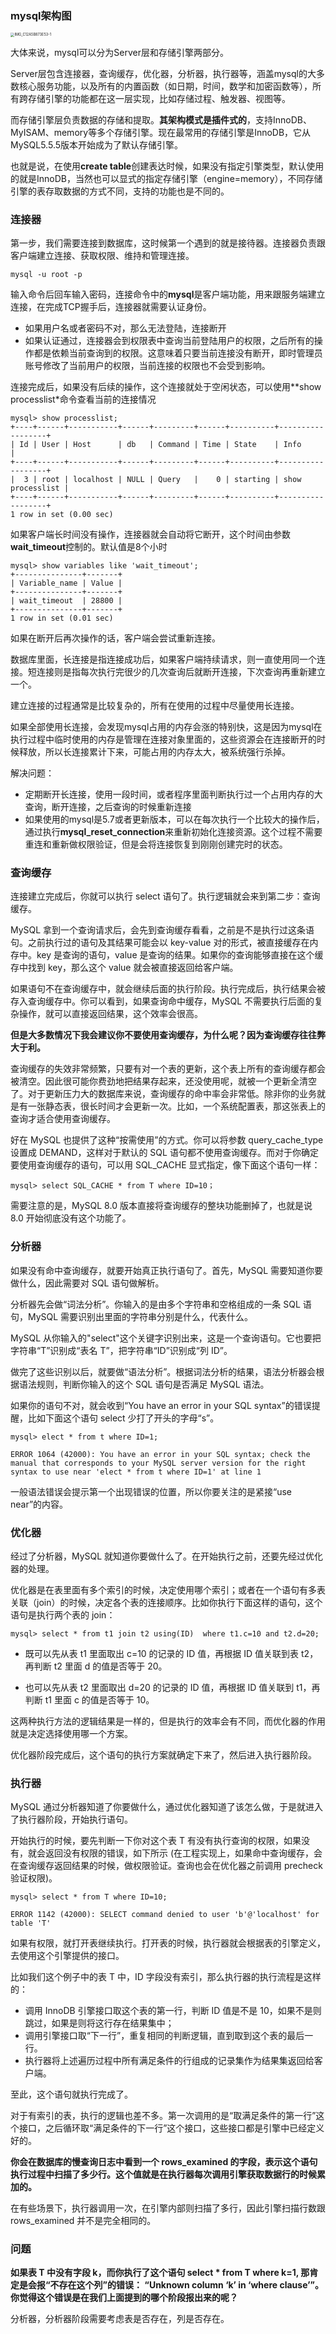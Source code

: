 ### mysql架构图

<img src="https://gitee.com/gluten/images/raw/master/images/202111030709739.jpeg" alt="IMG_C12A5B873E53-1" style="zoom:40%;" />

大体来说，mysql可以分为Server层和存储引擎两部分。

Server层包含连接器，查询缓存，优化器，分析器，执行器等，涵盖mysql的大多数核心服务功能，以及所有的内置函数（如日期，时间，数学和加密函数等），所有跨存储引擎的功能都在这一层实现，比如存储过程、触发器、视图等。

而存储引擎层负责数据的存储和提取。**其架构模式是插件式的**，支持InnoDB、MyISAM、memory等多个存储引擎。现在最常用的存储引擎是InnoDB，它从MySQL5.5.5版本开始成为了默认存储引擎。

也就是说，在使用**create table**创建表达时候，如果没有指定引擎类型，默认使用的就是InnoDB，当然也可以显式的指定存储引擎（engine=memory），不同存储引擎的表存取数据的方式不同，支持的功能也是不同的。

### 连接器

第一步，我们需要连接到数据库，这时候第一个遇到的就是接待器。连接器负责跟客户端建立连接、获取权限、维持和管理连接。

```
mysql -u root -p
```

输入命令后回车输入密码，连接命令中的**mysql**是客户端功能，用来跟服务端建立连接，在完成TCP握手后，连接器就需要认证身份。

- 如果用户名或者密码不对，那么无法登陆，连接断开
- 如果认证通过，连接器会到权限表中查询当前登陆用户的权限，之后所有的操作都是依赖当前查询到的权限。这意味着只要当前连接没有断开，即时管理员账号修改了当前用户的权限，当前连接的权限也不会受到影响。

连接完成后，如果没有后续的操作，这个连接就处于空闲状态，可以使用**show processlist*命令查看当前的连接情况

```shell
mysql> show processlist;
+----+------+-----------+------+---------+------+----------+------------------+
| Id | User | Host      | db   | Command | Time | State    | Info             |
+----+------+-----------+------+---------+------+----------+------------------+
|  3 | root | localhost | NULL | Query   |    0 | starting | show processlist |
+----+------+-----------+------+---------+------+----------+------------------+
1 row in set (0.00 sec)
```

如果客户端长时间没有操作，连接器就会自动将它断开，这个时间由参数**wait_timeout**控制的。默认值是8个小时

```shell
mysql> show variables like 'wait_timeout';
+---------------+-------+
| Variable_name | Value |
+---------------+-------+
| wait_timeout  | 28800 |
+---------------+-------+
1 row in set (0.01 sec)
```

如果在断开后再次操作的话，客户端会尝试重新连接。

数据库里面，长连接是指连接成功后，如果客户端持续请求，则一直使用同一个连接。短连接则是指每次执行完很少的几次查询后就断开连接，下次查询再重新建立一个。

建立连接的过程通常是比较复杂的，所有在使用的过程中尽量使用长连接。

如果全部使用长连接，会发现mysql占用的内存会涨的特别快，这是因为mysql在执行过程中临时使用的内存是管理在连接对象里面的，这些资源会在连接断开的时候释放，所以长连接累计下来，可能占用的内存太大，被系统强行杀掉。

解决问题：

- 定期断开长连接，使用一段时间，或者程序里面判断执行过一个占用内存的大查询，断开连接，之后查询的时候重新连接
- 如果使用的mysql是5.7或者更新版本，可以在每次执行一个比较大的操作后，通过执行**mysql_reset_connection**来重新初始化连接资源。这个过程不需要重连和重新做权限验证，但是会将连接恢复到刚刚创建完时的状态。

### 查询缓存

连接建立完成后，你就可以执行 select 语句了。执行逻辑就会来到第二步：查询缓存。

MySQL 拿到一个查询请求后，会先到查询缓存看看，之前是不是执行过这条语句。之前执行过的语句及其结果可能会以 key-value 对的形式，被直接缓存在内存中。key 是查询的语句，value
是查询的结果。如果你的查询能够直接在这个缓存中找到 key，那么这个 value 就会被直接返回给客户端。

如果语句不在查询缓存中，就会继续后面的执行阶段。执行完成后，执行结果会被存入查询缓存中。你可以看到，如果查询命中缓存，MySQL 不需要执行后面的复杂操作，就可以直接返回结果，这个效率会很高。

**但是大多数情况下我会建议你不要使用查询缓存，为什么呢？因为查询缓存往往弊大于利。**

查询缓存的失效非常频繁，只要有对一个表的更新，这个表上所有的查询缓存都会被清空。因此很可能你费劲地把结果存起来，还没使用呢，就被一个更新全清空了。对于更新压力大的数据库来说，查询缓存的命中率会非常低。除非你的业务就是有一张静态表，很长时间才会更新一次。比如，一个系统配置表，那这张表上的查询才适合使用查询缓存。

好在 MySQL 也提供了这种“按需使用”的方式。你可以将参数 query_cache_type 设置成 DEMAND，这样对于默认的 SQL 语句都不使用查询缓存。而对于你确定要使用查询缓存的语句，可以用 SQL_CACHE
显式指定，像下面这个语句一样：

```
mysql> select SQL_CACHE * from T where ID=10；
```

需要注意的是，MySQL 8.0 版本直接将查询缓存的整块功能删掉了，也就是说 8.0 开始彻底没有这个功能了。

### 分析器

如果没有命中查询缓存，就要开始真正执行语句了。首先，MySQL 需要知道你要做什么，因此需要对 SQL 语句做解析。

分析器先会做“词法分析”。你输入的是由多个字符串和空格组成的一条 SQL 语句，MySQL 需要识别出里面的字符串分别是什么，代表什么。

MySQL 从你输入的"select"这个关键字识别出来，这是一个查询语句。它也要把字符串“T”识别成“表名 T”，把字符串“ID”识别成“列 ID”。

做完了这些识别以后，就要做“语法分析”。根据词法分析的结果，语法分析器会根据语法规则，判断你输入的这个 SQL 语句是否满足 MySQL 语法。

如果你的语句不对，就会收到“You have an error in your SQL syntax”的错误提醒，比如下面这个语句 select 少打了开头的字母“s”。

```
mysql> elect * from t where ID=1;

ERROR 1064 (42000): You have an error in your SQL syntax; check the manual that corresponds to your MySQL server version for the right syntax to use near 'elect * from t where ID=1' at line 1
```

一般语法错误会提示第一个出现错误的位置，所以你要关注的是紧接“use near”的内容。

### 优化器

经过了分析器，MySQL 就知道你要做什么了。在开始执行之前，还要先经过优化器的处理。

优化器是在表里面有多个索引的时候，决定使用哪个索引；或者在一个语句有多表关联（join）的时候，决定各个表的连接顺序。比如你执行下面这样的语句，这个语句是执行两个表的 join：

```
mysql> select * from t1 join t2 using(ID)  where t1.c=10 and t2.d=20;
```

- 既可以先从表 t1 里面取出 c=10 的记录的 ID 值，再根据 ID 值关联到表 t2，再判断 t2 里面 d 的值是否等于 20。

- 也可以先从表 t2 里面取出 d=20 的记录的 ID 值，再根据 ID 值关联到 t1，再判断 t1 里面 c 的值是否等于 10。

这两种执行方法的逻辑结果是一样的，但是执行的效率会有不同，而优化器的作用就是决定选择使用哪一个方案。

优化器阶段完成后，这个语句的执行方案就确定下来了，然后进入执行器阶段。

### 执行器

MySQL 通过分析器知道了你要做什么，通过优化器知道了该怎么做，于是就进入了执行器阶段，开始执行语句。

开始执行的时候，要先判断一下你对这个表 T 有没有执行查询的权限，如果没有，就会返回没有权限的错误，如下所示 (在工程实现上，如果命中查询缓存，会在查询缓存返回结果的时候，做权限验证。查询也会在优化器之前调用 precheck 验证权限)。

```
mysql> select * from T where ID=10;

ERROR 1142 (42000): SELECT command denied to user 'b'@'localhost' for table 'T'
```

如果有权限，就打开表继续执行。打开表的时候，执行器就会根据表的引擎定义，去使用这个引擎提供的接口。

比如我们这个例子中的表 T 中，ID 字段没有索引，那么执行器的执行流程是这样的：

- 调用 InnoDB 引擎接口取这个表的第一行，判断 ID 值是不是 10，如果不是则跳过，如果是则将这行存在结果集中；
- 调用引擎接口取“下一行”，重复相同的判断逻辑，直到取到这个表的最后一行。
- 执行器将上述遍历过程中所有满足条件的行组成的记录集作为结果集返回给客户端。

至此，这个语句就执行完成了。

对于有索引的表，执行的逻辑也差不多。第一次调用的是“取满足条件的第一行”这个接口，之后循环取“满足条件的下一行”这个接口，这些接口都是引擎中已经定义好的。

**你会在数据库的慢查询日志中看到一个 rows_examined 的字段，表示这个语句执行过程中扫描了多少行。这个值就是在执行器每次调用引擎获取数据行的时候累加的。**

在有些场景下，执行器调用一次，在引擎内部则扫描了多行，因此引擎扫描行数跟 rows_examined 并不是完全相同的。

### 问题

**如果表 T 中没有字段 k，而你执行了这个语句 select * from T where k=1, 那肯定是会报“不存在这个列”的错误： “Unknown column ‘k’ in ‘where
clause’”。你觉得这个错误是在我们上面提到的哪个阶段报出来的呢？**

分析器，分析器阶段需要考虑表是否存在，列是否存在。
